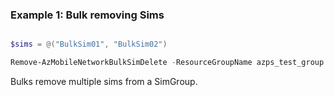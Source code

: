 ### Example 1: Bulk removing Sims
```powershell

$sims = @("BulkSim01", "BulkSim02")

Remove-AzMobileNetworkBulkSimDelete -ResourceGroupName azps_test_group -SimGroupName SimGroup01 -Sim $sims
```

Bulks remove multiple sims from a SimGroup.

